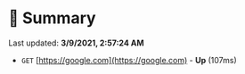 # 📖 Summary
Last updated: **3/9/2021, 2:57:24 AM**

- `GET` [https://google.com](https://google.com) - **Up** (107ms)
